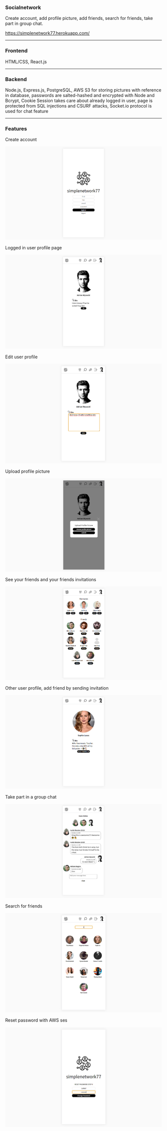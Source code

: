### Socialnetwork

Create account, add profile picture, add friends, search for friends, take part in group chat.

https://simplenetwork77.herokuapp.com/

---

### Frontend

HTML/CSS, React.js

---

### Backend

Node.js, Express.js, PostgreSQL, AWS S3 for storing pictures with reference in database, passwords are salted-hashed and encrypted with Node and Bcrypt, Cookie Session takes care about already logged in user, page is protected from SQL injections and CSURF attacks, Socket.io protocol is used for chat feature

---

### Features

Create account

![img](./images_readme/1.png)

Logged in user profile page

![img](./images_readme/2.png)

Edit user profile

![img](./images_readme/22.png)

Upload profile picture

![img](./images_readme/3.png)

See your friends and your friends invitations

![img](./images_readme/4.png)

Other user profile, add friend by sending invitation

![img](./images_readme/5.png)

Take part in a group chat

![img](./images_readme/6.png)

Search for friends

![img](./images_readme/7.png)

Reset password with AWS ses

![img](./images_readme/8.png)
